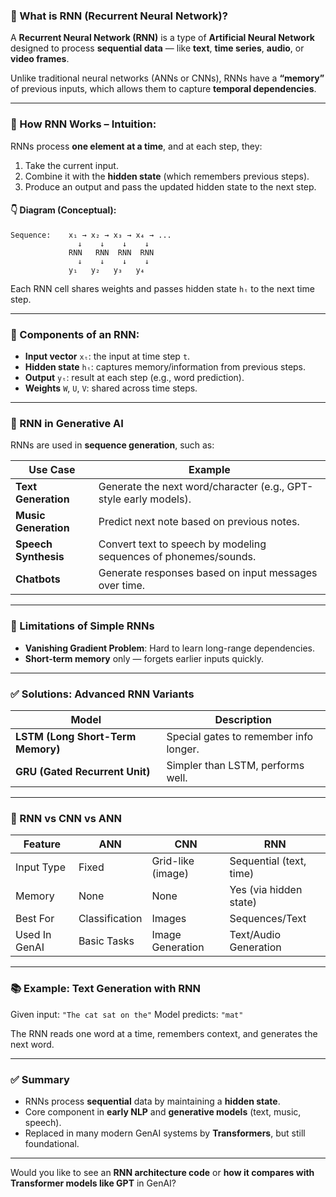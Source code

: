 ### 📌 What is **RNN (Recurrent Neural Network)?**

A **Recurrent Neural Network (RNN)** is a type of **Artificial Neural Network** designed to process **sequential data** — like **text**, **time series**, **audio**, or **video frames**.

Unlike traditional neural networks (ANNs or CNNs), RNNs have a **“memory”** of previous inputs, which allows them to capture **temporal dependencies**.

---

### 🔁 How RNN Works – Intuition:

RNNs process **one element at a time**, and at each step, they:

1. Take the current input.
2. Combine it with the **hidden state** (which remembers previous steps).
3. Produce an output and pass the updated hidden state to the next step.

#### 👇 Diagram (Conceptual):

```
Sequence:    x₁ → x₂ → x₃ → x₄ → ...
               ↓    ↓    ↓    ↓
             RNN   RNN  RNN  RNN
               ↓    ↓    ↓    ↓
             y₁   y₂   y₃   y₄
```

Each RNN cell shares weights and passes hidden state `hₜ` to the next time step.

---

### 🔐 Components of an RNN:

* **Input vector** `xₜ`: the input at time step `t`.
* **Hidden state** `hₜ`: captures memory/information from previous steps.
* **Output** `yₜ`: result at each step (e.g., word prediction).
* **Weights** `W`, `U`, `V`: shared across time steps.

---

### 🧠 RNN in **Generative AI**

RNNs are used in **sequence generation**, such as:

| Use Case             | Example                                                          |
| -------------------- | ---------------------------------------------------------------- |
| **Text Generation**  | Generate the next word/character (e.g., GPT-style early models). |
| **Music Generation** | Predict next note based on previous notes.                       |
| **Speech Synthesis** | Convert text to speech by modeling sequences of phonemes/sounds. |
| **Chatbots**         | Generate responses based on input messages over time.            |

---

### 🚫 Limitations of Simple RNNs

* **Vanishing Gradient Problem**: Hard to learn long-range dependencies.
* **Short-term memory** only — forgets earlier inputs quickly.

---

### ✅ Solutions: Advanced RNN Variants

| Model                             | Description                            |
| --------------------------------- | -------------------------------------- |
| **LSTM (Long Short-Term Memory)** | Special gates to remember info longer. |
| **GRU (Gated Recurrent Unit)**    | Simpler than LSTM, performs well.      |

---

### 🔁 RNN vs CNN vs ANN

| Feature       | ANN            | CNN               | RNN                     |
| ------------- | -------------- | ----------------- | ----------------------- |
| Input Type    | Fixed          | Grid-like (image) | Sequential (text, time) |
| Memory        | None           | None              | Yes (via hidden state)  |
| Best For      | Classification | Images            | Sequences/Text          |
| Used In GenAI | Basic Tasks    | Image Generation  | Text/Audio Generation   |

---

### 📚 Example: Text Generation with RNN

Given input: `"The cat sat on the"`
Model predicts: `"mat"`

The RNN reads one word at a time, remembers context, and generates the next word.

---

### ✅ Summary

* RNNs process **sequential** data by maintaining a **hidden state**.
* Core component in **early NLP** and **generative models** (text, music, speech).
* Replaced in many modern GenAI systems by **Transformers**, but still foundational.

---

Would you like to see an **RNN architecture code** or **how it compares with Transformer models like GPT** in GenAI?

